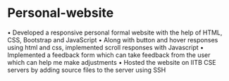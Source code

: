 # Personal-website

• Developed a responsive personal formal website with the help of HTML, CSS, Bootstrap and JavaScript
• Along with button and hover responses using html and css, implemented scroll responses with Javascript
• Implemented a feedback form which can take feedback from the user which can help me make adjustments
• Hosted the website on IITB CSE servers by adding source files to the server using SSH
